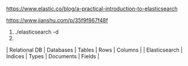 https://www.elastic.co/blog/a-practical-introduction-to-elasticsearch

https://www.jianshu.com/p/35f9f867f48f


1. ./elasticsearch -d
2. 

| Relational DB | Databases | Tables | Rows | Columns |
| Elasticsearch | Indices   | Types  | Documents | Fields |